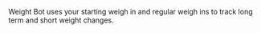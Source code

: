 Weight Bot uses your starting weigh in and regular weigh ins to track long term and short weight changes.